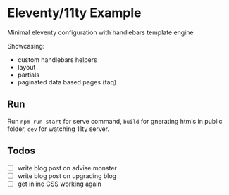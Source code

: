 # Eleventy/11ty Example

Minimal eleventy configuration with handlebars template engine

Showcasing:

- custom handlebars helpers
- layout
- partials
- paginated data based pages (faq)


## Run

Run `npm run start` for serve command, `build` for gnerating htmls in public folder, `dev` for watching 11ty server.

## Todos
 - [ ] write blog post on advise monster
 - [ ] write blog post on upgrading blog
 - [ ] get inline CSS working again 